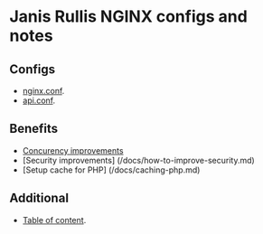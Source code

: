 # Janis Rullis NGINX configs and notes

## Configs

* [nginx.conf](nginx.conf).
* [api.conf](api.conf).

## Benefits 

* [Concurency improvements](/docs/how-to-improve-concurrency/how-to-improve-concurrency.md)
* [Security improvements] (/docs/how-to-improve-security.md)
* [Setup cache for PHP] (/docs/caching-php.md)

## Additional 

* [Table of content](/docs).
